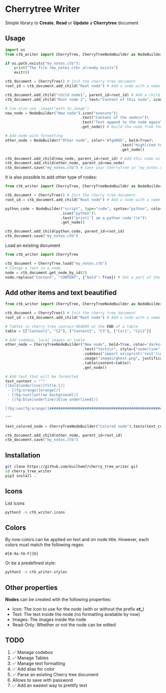 # Cherrytree Writer
Simple library to **Create**, **Read** or **Update** a **Cherrytree** document

## Usage
```python
import os
from ctb_writer import CherryTree, CherryTreeNodeBuilder as NodeBuilder

if os.path.exists("my_notes.ctb"):
    print("The file <my_notes.ctb> already exists")
    exit(0)

ctb_document = CherryTree() # Init the cherry tree document
root_id = ctb_document.add_child("Root node") # Add a node with a name

ctb_document.add_child("child node1", parent_id=root_id) # Add a child to the root node
ctb_document.add_child("Root node 2", text="Content of this node", icon="plus") # Add another root node, with some meta_infos

# Can also use .image("path_to_image")
new_node = NodeBuilder("New node").icon("execute")\
                                  .text("Content of the node\n")\
                                  .text("Text append to the node again")\
                                  .get_node() # build the node from the previous infos

# Add node with formatting
other_node = NodeBuilder("Other node", color='#fg4895', bold=True)\
                                                    .text("Highlited text\n", style={"bold":True, "fg":"darkorange","bg": "#ffffff"})\
                                                    .get_node()

ctb_document.add_child(new_node, parent_id=root_id) # Add this node as the child of the first root node
ctb_document.add_child(other_node, parent_id=new_node)
ctb_document.save("my_notes.ctb") # Save your CherryTree in "my_notes.ctb"

```

It is also possible to add other type of nodes:
```python
from ctb_writer import CherryTree, CherryTreeNodeBuilder as NodeBuilder

ctb_document = CherryTree() # Init the cherry tree document
root_id = ctb_document.add_child("Root node") # Add a node with a name

python_code = NodeBuilder("script", type="code", syntax="python", color="goldenrod")\
                         .icon("python")\
                         .text("print('I am a python code')\n")\
                         .get_node()

ctb_document.add_child(python_code, parent_id=root_id)
ctb_document.save("my_notes.ctb")
```

Load an existing document
```python
from ctb_writer import CherryTree

ctb_document = CherryTree.load("my_notes.ctb")
# Change a text in a node
node = ctb_document.get_node_by_id(3)
node.replace("Content", "CONTENT", {"bold": True}) # Set a part of the text node to bold
```

## Add other items and text beautified
```python
from ctb_writer import CherryTree, CherryTreeNodeBuilder as NodeBuilder

ctb_document = CherryTree() # Init the cherry tree document
root_id = ctb_document.add_child("Root node") # Add a node with a name

# Tables in cherry tree contain HEADER at the END of a table
table = [["Content1", "C2"], ["Content2", "C3"], ["Col1", "Col2"]]

# Add codebox, local images or table
other_node = CherryTreeNodeBuilder("New node", bold=True, color='darkorange').icon("python")\
                                   .text("tests\n", style={"underline": True, "size":"h1"})\
                                   .codebox("import os\nprint('test')\n", syntax='python')\
                                   .image("images/ghost.png", justification="center")\
                                   .table(content=table)\
                                   .get_node()

# Add text that will be formatted
text_content = """
[(bold|underline)]Title:[/]
 - [(fg:orange)]orange[/]
 - [(bg:sun)]yellow background[/]
 - [(fg:blue|underline)]blue underlined[/]

[(bg:sun|fg:orange)]##############################################################################################[/]

"""

text_colored_node = CherryTreeNodeBuilder("Colored node").texts(text_content).get_node()

ctb_document.add_child(other_node, parent_id=root_id)
ctb_document.save("my_notes.ctb")
```

## Installation
```bash
git clone https://github.com/Guilhem7/cherry_tree_writer.git
cd cherry_tree_writer
pip3 install .
```

## Icons
List icons
```bash
python3 -m ctb_writer.icons 
```

## Colors
By now colors can be applied on text and on node title.
However, each colors must match the following regex:
```
#[0-9a-fA-F]{6}
```

Or be a predefined style:
```bash
python3 -m ctb_writer.styles
```


## Other properties
**Nodes** can be created with the following properties:
 - Icon: The icon to use for the node (with or without the prefix **_ct__**)
 - Text: The text inside the node (no formatting available by now)
 - Images: The images inside the node
 - Read-Only: Whether or not the node can be edited

## TODO
1. :white_check_mark: Manage codebox
2. :white_check_mark: Manage Tables
3. :white_check_mark: Manage text formatting
4. :white_check_mark: Add alias for color
5. :white_check_mark: Parse an existing Cherry tree document
6. Allows to save with password
7. :white_check_mark: Add an easiest way to prettify text
